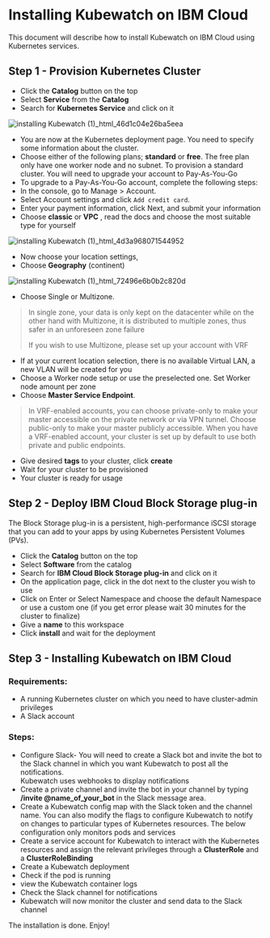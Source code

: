 # Installing Kubewatch on IBM Cloud

This document will describe how to install Kubewatch on IBM Cloud using Kubernetes services.

## Step 1 - Provision Kubernetes Cluster

- Click the **Catalog** button on the top
- Select **Service** from the **Catalog**
- Search for **Kubernetes Service** and click on it

![installing Kubewatch (1)_html_46d1c04e26ba5eea](https://user-images.githubusercontent.com/5286796/106396369-7ab63700-642d-11eb-803d-854f917fcf39.png)

- You are now at the Kubernetes deployment page. You need to specify some information about the cluster.
- Choose either of the following plans; **standard** or **free**. The free plan only have one worker node and no subnet. To provision a standard cluster.
  You will need to upgrade your account to Pay-As-You-Go
- To upgrade to a Pay-As-You-Go account, complete the following steps:
- In the console, go to Manage > Account.
- Select Account settings and click `Add credit card`.
- Enter your payment information, click Next, and submit your information
- Choose **classic** or **VPC** , read the docs and choose the most suitable type for yourself

![installing Kubewatch (1)_html_4d3a968071544952](https://user-images.githubusercontent.com/5286796/106396367-79850a00-642d-11eb-92cb-ed60e5998b4d.png)

- Now choose your location settings,
- Choose **Geography** (continent)

![installing Kubewatch (1)_html_72496e6b0b2c820d](https://user-images.githubusercontent.com/5286796/106396363-768a1980-642d-11eb-8eef-f5b71e6b24a4.png)

- Choose Single or Multizone. 

> In single zone, your data is only kept on the datacenter while on the other hand with Multizone, it is distributed to multiple zones, thus safer in an unforeseen zone failure
>
> If you wish to use Multizone, please set up your account with VRF

- If at your current location selection, there is no available Virtual LAN, a new VLAN will be created for you
- Choose a Worker node setup or use the preselected one. Set Worker node amount per zone
- Choose **Master Service Endpoint**. 

> In VRF-enabled accounts, you can choose private-only to make your master accessible on the private network or via VPN tunnel. Choose public-only to make your master publicly     accessible. When you have a VRF-enabled account, your cluster is set up by default to use both private and public endpoints.
   
- Give desired **tags** to your cluster, click **create**
- Wait for your cluster to be provisioned
- Your cluster is ready for usage

## Step 2 - Deploy IBM Cloud Block Storage plug-in

The Block Storage plug-in is a persistent, high-performance iSCSI storage that you can add to your apps by using Kubernetes Persistent Volumes (PVs).

- Click the **Catalog** button on the top
- Select **Software** from the catalog
- Search for **IBM Cloud Block Storage plug-in** and click on it
- On the application page, click in the dot next to the cluster you wish to use
- Click on Enter or Select Namespace and choose the default Namespace or use a custom one (if you get error please wait 30 minutes for the cluster to finalize)
- Give a **name** to this workspace
- Click **install** and wait for the deployment

## Step 3 - Installing Kubewatch on IBM Cloud

### Requirements:

- A running Kubernetes cluster on which you need to have cluster-admin privileges
- A Slack account

### Steps:

- Configure Slack- You will need to create a Slack bot and invite the bot to the Slack channel in which you want Kubewatch to post all the notifications. 	
  Kubewatch uses webhooks to display notifications
- Create a private channel and invite the bot in your channel by typing **/invite @name_of_your_bot** in the Slack message area.
- Create a Kubewatch config map with the Slack token and the channel name. You can also modify the flags to configure Kubewatch to notify on changes to particular types of Kubernetes resources. The below configuration only monitors pods and services
- Create a service account for Kubewatch to interact with the Kubernetes resources and assign the relevant privileges through a **ClusterRole** and a **ClusterRoleBinding**
- Create a Kubewatch deployment
- Check if the pod is running
- view the Kubewatch container logs 
- Check the Slack channel for notifications
- Kubewatch will now monitor the cluster and send data to the Slack channel

The installation is done. Enjoy!

 


 
